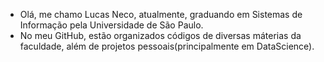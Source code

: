 - Olá, me chamo Lucas Neco, atualmente, graduando em Sistemas de Informação pela Universidade de São Paulo.
- No meu GitHub, estão organizados códigos de diversas máterias da faculdade, além de projetos pessoais(principalmente em DataScience).
